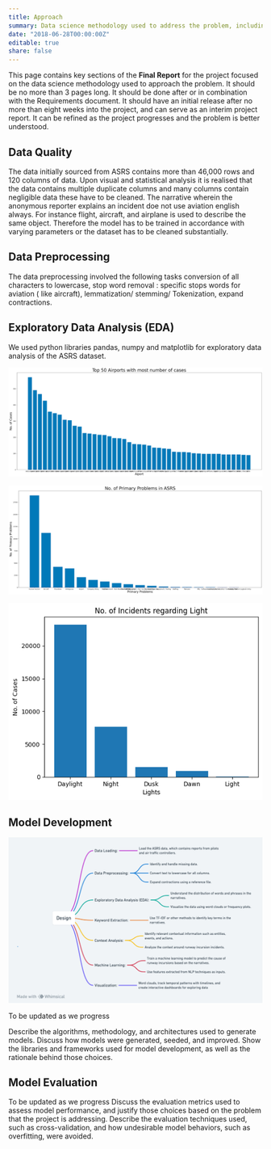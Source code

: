 ```yaml
---
title: Approach
summary: Data science methodology used to address the problem, including data preprocessing steps, exploratory data analysis, feature engineering techniques, machine learning models, and evaluation metrics.
date: "2018-06-28T00:00:00Z"
editable: true
share: false
---
```


This page contains key sections of the **Final Report** for the project focused on the data science methodology used to approach the problem.  It should be no more than 3 pages long.  It should be done after or in combination with the Requirements document.  It should have an initial release after no more than eight weeks into the project, and can serve as an interim project report.  It can be refined as the project progresses and the problem is better understood.  

## Data Quality

The data initially sourced from ASRS contains more than 46,000 rows and 120 columns of data. Upon visual and statistical analysis it is realised that the data contains multiple duplicate columns and many columns contain negligible data these have to be cleaned. The narrative wherein the anonymous reporter explains an incident doe not use aviation english always. For instance flight, aircraft, and airplane is used to describe the same object. Therefore the model has to be trained in accordance with varying parameters or the dataset has to be cleaned substantially. 

## Data Preprocessing

The data preprocessing involved the following tasks conversion of all characters to lowercase, stop word removal : specific stops words for aviation ( like aircraft), lemmatization/ stemming/ Tokenization, expand contractions.

## Exploratory Data Analysis (EDA)

We used python libraries pandas, numpy and matplotlib for exploratory data analysis of the ASRS dataset.

![Number of incidents regarding light](/content/images/noofcases.png)

![Number of primary problems](/content/images/numberofproblems.png)

![Top 50 airports with most cases](/content/images/noofincidents.png)

## Model Development

![Method Architecture](/content/images/methodarchdiagram.png)


To be updated as we progress

Describe the algorithms, methodology, and architectures used to generate models.  Discuss how models were generated, seeded, and improved.  Show the libraries and frameworks used for model development, as well as the rationale behind those choices.

## Model Evaluation

To be updated as we progress
Discuss the evaluation metrics used to assess model performance, and justify those choices based on the problem that the project is addressing. Describe the evaluation techniques used, such as cross-validation, and how undesirable model behaviors, such as overfitting, were avoided.
